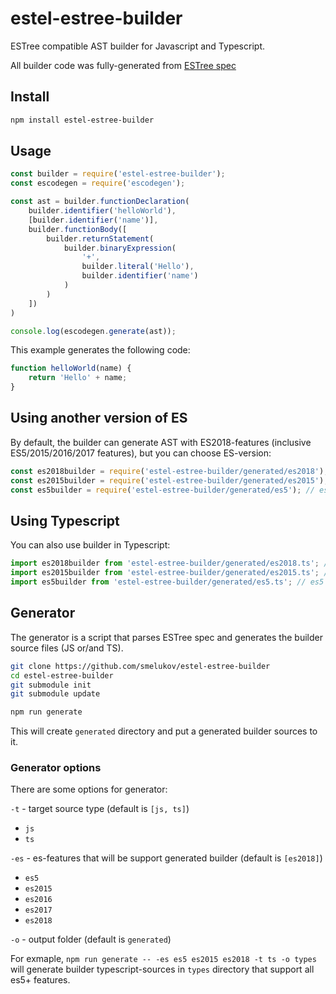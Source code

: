 # estel-estree-builder

ESTree compatible AST builder for Javascript and Typescript.

All builder code was fully-generated from [ESTree spec](https://github.com/estree/estree)

## Install

```sh
npm install estel-estree-builder
```

## Usage

```js
const builder = require('estel-estree-builder');
const escodegen = require('escodegen');

const ast = builder.functionDeclaration(
    builder.identifier('helloWorld'),
    [builder.identifier('name')],
    builder.functionBody([
        builder.returnStatement(
            builder.binaryExpression(
                '+',
                builder.literal('Hello'),
                builder.identifier('name')
            )
        )
    ])
)

console.log(escodegen.generate(ast));
```

This example generates the following code:
```js
function helloWorld(name) {
    return 'Hello' + name;
}
```

## Using another version of ES

By default, the builder can generate AST with ES2018-features (inclusive ES5/2015/2016/2017 features), but you can choose ES-version:

```js
const es2018builder = require('estel-estree-builder/generated/es2018'); // es5-es2018
const es2015builder = require('estel-estree-builder/generated/es2015'); // es5-es2015
const es5builder = require('estel-estree-builder/generated/es5'); // es5
```

## Using Typescript

You can also use builder in Typescript:

```ts
import es2018builder from 'estel-estree-builder/generated/es2018.ts'; // es5-es2018
import es2015builder from 'estel-estree-builder/generated/es2015.ts'; // es5-es2015
import es5builder from 'estel-estree-builder/generated/es5.ts'; // es5
```

## Generator

The generator is a script that parses ESTree spec and generates the builder source files (JS or/and TS).

```sh
git clone https://github.com/smelukov/estel-estree-builder
cd estel-estree-builder
git submodule init
git submodule update

npm run generate
```

This will create `generated` directory and put a generated builder sources to it.

### Generator options

There are some options for generator:

`-t` - target source type (default is `[js, ts]`)
* `js`
* `ts`

`-es` - es-features that will be support generated builder (default is `[es2018]`)
* `es5`
* `es2015`
* `es2016`
* `es2017`
* `es2018`

`-o` - output folder (default is `generated`)

For exmaple, `npm run generate -- -es es5 es2015 es2018 -t ts -o types` will generate builder typescript-sources in `types` directory that support all es5+ features.
